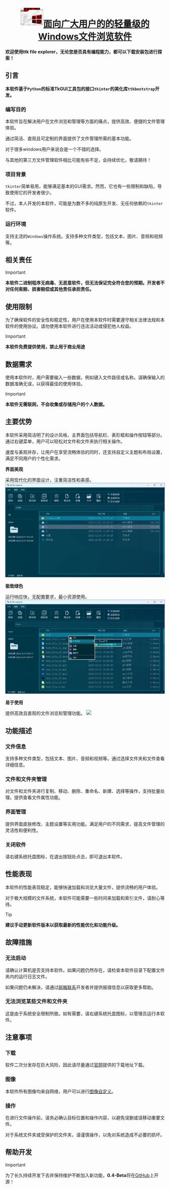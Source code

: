 <h1 align="center"><img src="./icon.png" alt=""/><a href="https://pyheight.github.io/ttk-file-explorer/">面向广大用户的的轻量级的Windows文件浏览软件</a></h1>

**欢迎使用ttk file explorer，无论您是否具有编程能力，都可以下载安装包进行探索！**

## 引言

**本软件基于`Python`的标准TkGUI工具包的接口`tkinter`的美化库`ttkbootstrap`开发。**

### 编写目的

本软件旨在解决用户在文件浏览和管理等方面的痛点，提供高效、便捷的文件管理体验。

通过简洁、直观且可定制的界面提供了文件管理所需的基本功能。

对于很多windows用户来说会是一个不错的选择。

与其他的第三方文件管理软件相比可能有些不足，会持续优化，敬请期待！

### 项目背景

`tkinter`简单易用，能够满足基本的GUI需求。然而，它也有一些限制和缺陷，导致使用它的开发者很少。

不过，本人开发的本软件，可能是为数不多的纯原生开发、无任何依赖的`tkinter`软件。

### 运行环境

支持主流的`Windows`操作系统。支持多种文件类型，包括文本、图片、音频和视频等。

## 相关责任

> [!IMPORTANT]
>**本软件二进制程序无病毒、无恶意软件，但无法保证完全符合您的预期。开发者不对任何索赔、损害赔偿或其他责任承担责任。**

## 使用限制

为了确保软件的安全性和稳定性，用户在使用本软件时需要遵守相关法律法规和本软件的使用协议。请勿使用本软件进行违法活动或侵犯他人权益。

> [!IMPORTANT]
>**本软件免费提供使用，禁止用于商业用途**

## 数据需求

使用本软件时，用户需要输入一些数据，例如键入文件路径或名称。请确保输入的数据准确无误，以获得最佳的使用体验。

> [!IMPORTANT]
>**本软件无需联网，不会收集或存储用户的个人数据。**

## 主要优势

本软件采用简洁明了的设计风格，主界面包括导航栏、表形框和操作按钮等部分。通过右键菜单，用户可以轻松对文件和文件夹执行相关操作。

速度与美观并存，让用户在享受流畅体验的同时，还支持自定义主题和布局设置，满足不同用户的个性化需求。

**界面美观**

采用现代化的界面设计，注重简洁性和美感。
![](./0.3-BETA/images/main.png)

**极致绿色**

运行响应快，无配置要求，最小资源使用。
![](./0.3-BETA/images/menu_in.png)

**易于使用**

提供高效且直观的文件浏览和管理功能。
![](./0.3-BETA/images/file.png)

## 功能描述

### 文件信息

支持多种文件类型，包括文本、图片、音频和视频等。通过选择文件夹和文件查看详细信息。

### 文件和文件夹管理

对文件和文件夹进行复制、移动、删除、重命名、新建、选择等操作，支持批量处理。提供查看文件属性功能。

### 界面管理

提供界面皮肤修改、主题设置等实用功能。满足用户的不同需求，提高文件管理的灵活性和便利性。

### 关闭软件

请右键系统托盘图标，在退出按钮处点击，即可退出本软件。

## 性能表现

本软件的性能表现稳定，能够快速加载和浏览大量文件，提供流畅的用户体验。

对于极大规模的文件系统，本软件可能需要一些时间来加载和索引文件，请耐心等待。

> [!TIP]
>**建议手动更新软件版本以获取最新的性能优化和功能升级。**

## 故障措施

### 无法启动

请确认计算机是否支持本软件。如果问题仍然存在，请检查本软件目录下配置文件夹内的运行日志文件。

如果问题仍未解决，请通过[邮箱联系](mailto:276581780@qq.com)开发者并提供报错信息以获取更多帮助。

### 无法浏览某些文件和文件夹

这是由于系统安全限制所致。如有需要，请右键系统托盘图标，以管理员运行本软件。

## 注意事项

### 下载

软件二次分发存在巨大风险，因此请尽量通过[官网](https://pyheight.github.io/ttk-file-explorer/)提供的下载地址下载。

### 图像

本软件所有图像均来自网络，用户可以进行[图像自定义](https://www.iconfont.cn/)。

### 操作

在进行文件操作前，请务必确认目标位置和操作内容，以避免误删或误移动重要文件。

对于系统文件夹或受保护的文件夹，请谨慎操作，以免对系统造成不必要的损坏。

## 帮助开发
> [!IMPORTANT]
> 为了长久持续开发下去并保持维护不断加入新功能，**0.4-Beta**将在[GitHub](https://github.com/pyheight/ttk-file-explorer/)上开源！
